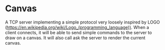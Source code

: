 # Canvas

A TCP server implementing a simple protocol very loosely inspired by LOGO (https://en.wikipedia.org/wiki/Logo_(programming_language)). When a client connects, it will be able to send simple commands to the server to draw on a canvas. It will also call ask the server to render the current canvas.
